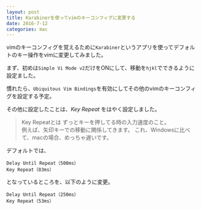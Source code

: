 ```yaml
---
layout: post
title: Karabinerを使ってvimのキーコンフィグに変更する
date: 2016-7-12
categories: mac
---
```


vimのキーコンフィグを覚えるために`Karabiner`というアプリを使ってデフォルトのキー操作をvimに変更してみました。

まず、初めは`Simple Vi Mode v2`だけをONにして、移動を`hjkl`でできるように設定ました。

慣れたら、`Ubiquitous Vim Bindings`を有効にしてその他のvimのキーコンフィグを設定する予定。

その他に設定したことは、_Key Repeat_ をはやく設定しました。

> Key Repeatとは
> ずっとキーを押してる時の入力速度のこと。  
> 例えば、矢印キーでの移動に関係してきます。
> これ、Windowsに比べて、macの場合、めっちゃ遅いです。


デフォルトでは、

```
Delay Until Repeat（500ms）
Key Repeat（83ms）
```

となっているところを、以下のように変更。

```
Delay Until Repeat（250ms）
Key Repeat（53ms）
```

